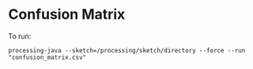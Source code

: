 # Confusion Matrix

To run:

```processing-java --sketch=/processing/sketch/directory --force --run "confusion_matrix.csv"```
